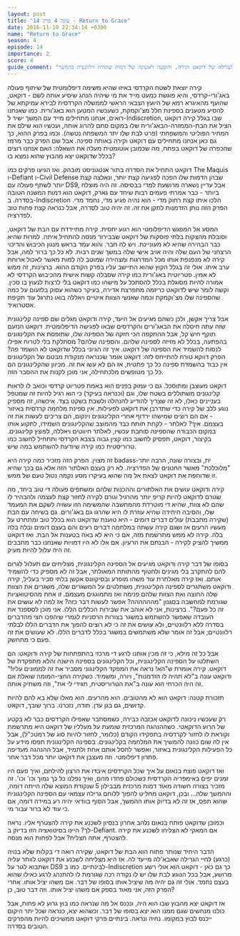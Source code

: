 ```yaml
---
layout: post
title: "עונה 4 פרק 14 - Return to Grace"
date: 2016-11-19 22:34:14 +0300
name: "Return to Grace"
season: 4
episode: 14
importance: 2
score: 4
guide_comment: "פרק מפתח לעלילה של דוקאט וקירה, והופעה ראשונה של דמות שתהיה רלוונטית בהמשך"
---
```

קירה יוצאת לשטח הקרדסי באיזו שהיא משימה דיפלומטית של שיתוף פעולה באג'ורי-קרדסי, והיא פוגשת כמעט מייד את מי שיהיה הנהג שיסיע אותה לשם - דוקאט, שהועף מהאיגרא רמא של היועץ הצבאי הראשי לממשלה הקרדסית לבירא עמיקתא של להסיע מטענים בספינת חלל מצ'וקמקת, כשעכשיו המטען הוא באג'ורית. כמו שאנחנו רואים, אנחנו מתחילים מייד עם המשך ישיר ל-Indiscretion, שבו בגלל קירה דוקאט הציל את הבת-הממזרה-הבאג'ורית שלו במקום סתם להרוג אותה, ועכשיו הוא שילם את המחיר הפוליטי והמשפחתי (פרט לבת שלו יתר המשפחה נטשה). וכמו בפרק ההוא, כך גם כאן אנחנו מתחילים עם דוקאט וקירה באותה ספינה. אבל שם הפרק כבר מרמז שהכפרה של דוקאט בפתח, מה שכמובן אוטומטית מעלה את השאלה: האם אנחנו רוצים בכלל שדוקאט יצא מהבוץ שהוא נמצא בו?

דוקאט התחיל את הסדרה בתור אנטגוניסט מובהק. ואז הגיעו פרקים כמו The Maquis ו-Defiant ו-Civil Defense שבהן הדמות שלו הפכה לפגיעה קצת יותר, ונאלצה קצת יותר לשתף פעולה עם DS9, אבל עדיין נשארה מרושעת למדי בבסיסה. זה היה מוצלח ביותר - כבר אמרתי פעמים רבות שיחד עם גארק, דוקאט הוא דמות המשנה הטובה בסדרה. ב-Indiscretion הלכו איתו קצת רחוק מדי - הוא נהיה פגיע מדי, נחמד מדי. הפרק הזה נותן הזדמנות לתקן את זה. זה יהיה טוב לסדרה, אבל כנראה קצת פחות טוב לפדרציה.

המסע אל המפגש הדיפלומטי הוא רגוע יחסית. קירה מתיידדת עם הבת של דוקאט, וסובלת מהצקות בלתי פוסקות של דוקאט שבבירור מנסה להתחיל איתה. למרות שהיא כבר הבהירה שהיא לא מעוניינת. ויש לה חבר. והוא עמד בראש מנגון הכיבוש והדיכוי הרצחני של העם שלה והיה אויב אישי שלה במשך שנים רבות. לא כל כך ברור למה, אבל קירה לא מנפנפת אותו מכל המדרגות ומצהירה שמוטב לה למות מאשר לאכול ארוחת ערב איתו. אולי זה בגלל הקוץ שהוא התיישב עליו בפרק הקודם ההוא. ברצינות, זה ממש לא אמין. פטריוטית באג'ורית כמו קירה שסבלה קשות אישית מהכיבוש הקרדסי לא אמורה להיות מסוגלת בכלל להסתכל על מישהו כמו דוקאט בלי לרצות לנעוץ בו סכין. וקשה לומר שיש לדוקאט כריזמה מתפרצת אדירה, בעיקר כשהוא עסוק בלזעום על כמה שהספינה שלו מצ'וקמקת וכמה שאנשי הצוות איטיים ויאללה בואו נתרגל עוד תקיפת אסטרואיד.

אבל צריך אקשן, ולכן כשהם מגיעים אל היעד, קירה ודוקאט מגלים שם ספינה קלינגונית שזה עתה חיסלה את הבאג'ורים והקרדסים שבאו לפגישה הדיפלומטית. דוקאט הנזעם תוקף חיש קל, אבל ההתקפה הכי חזקה של הספינה שלו, שתופסת את הקלינגונים בהפתעה, בכלל לא מזיזה לספינה שלהם. והספינה שלהם? מסתלקת בלי לטרוח אפילו לנסות להשמיד את הספינה של דוקאט. איך זה הגיוני בכלל שדוקאט לא הושמד פה? הפרק דווקא טורח להתייחס לזה: דוקאט אומר שכנראה מנקודת מבטם של הקלינגונים אין כבוד בהשמדת ספינה כל כך פתטית, אז הם לא עשו את זה. מכיוון שהקלינגונים הם כל כך מטופשים מלכתחילה, אני מוכן לקנות את ההסבר הזה.

דוקאט מעוצבן ומתוסכל. גם כי עמוק בפנים הוא באמת פטריוט קרדסי וכואב לו לראות קלינגונים משתוללים בשטח שלו, וגם (וכנראה בעיקר) כי הוא רגיל להיות זה שמטפל בעניינים כאלו, לא זה שצריך להודיע להנהלה ולשבת בשקט בצד. איכשהו, זה מספיק נוגע ללב של קירה כדי שתדרבן את דוקאט לפעילות. אין ספינת מלחמה קרדסית באיזור - אם הם רוצים שמישהו ירדוף אחרי הקלינגונים וינקום, הם צריכים לעשות את זה בעצמם. איך? לאלתר - לקחת תותח כבד מהמוצב שהקלינגונים השמידו, לתקוע אותו במקום הכבודה שהספינה סוחבת עכשיו, לאלתר חיווטים ויאללה, לפוצץ קלינגונים. בקיצור, דוקאט, תפסיק לחשוב כמו קצין גבוה בצבא הקרדסי ותתחיל לחשוב כמו טרוריסטית כמו קירה שיודעת להשתמש במה שיש.

זה מצוין. הפרק הזה מזכיר כמה קירה היא badass-ית, ובצורה שונה, הרבה יותר "מלוכלכת" מאשר החנונים של הפדרציה. לא רק בעצם האלתור הזה אלא גם בכך שהיא זו שדוחפת את דוקאט לצאת אל מה שהוא בעיקרו מסע נקמה נטול טעם של ממש.

קירה ודוקאט עושים את האלתורים וההכנות שלהם ומשתפים פעולה די טוב ביחד, מה שגורם לדוקאט להיות קריפ יותר מהרגיל וגורם לקירה לחזור קצת לעצמה ולהבהיר לו שהם לא צוות, שהיא די מוטרדת מהמחשבה שהמשימה הזו עשויה לשקם את המעמד שלו, והסיבה היחידה שהיא עוזרת לו היא שהרגו גם באג'ורים. גם בשיחה עם הבת (שקירה מחבבת) עולים דברים דומים - היא טוענת שדוקאט הוא בכלל טוב ומתחרט על מעשיו הרעים אז ושגם קירה עשתה במלחמה דברים רעים והם בעצם דומים ובלה בלה בלה. קירה לא ממש מתרשמת מזה, אם כי היא לא באה בטענות אל הבת. ואז דוקאט ממשיך להציק לקירה - הבנתם את הרעיון. אם אלו לא היו דמויות שאנחנו כבר מחבבים זה היה עלול להיות מעיק.

בסופו של דבר קירה ודוקאט מגיעים אל הספינה הקלינגונית, מצליחים עם תעלול לגרום להם להתקרב בלי מגינים ולחטוף מהתותח המאולתר, אבל זה לא מספיק כדי להשמיד אותם. ואז קירה מאלתרת עוד משהו מופרע ובסיקוונס אקשן בלתי סביר בעליל, קירה ודוקאט משתגרים לספינה הקלינגונית, משתלטים על המשגרים שלה, משגרים את הצוות שלה החוצה ואת הצוות שלהם פנימה ואז מתמוגגים מעצמם. זו אחת מהסיטואציות שגורמת למחשבה בסגנון "מהההההה? אפשר לעשות דבר כזה? אז למה לא עושים את זה כל פעם?". ברצינות, אני לא אוהב את שבירות הכללים הללו. אני מוכן לסספנד את העובדה שאפשר להשתמש במשגר בצורות הרסניות לגמרי שיהפכו חצי מהדברים בסדרה ללא רלוונטיים, ולא עושים את זה כי לא רוצים להפוך את הדברים הללו לבלתי רלוונטיים; אבל זה אומר שלא משתמשים במשגר בכלל לדברים הללו. לא שעושים את זה פעם כי מתחשק.

אבל כל זה מילא, כי זה מכין אותנו לרגע די מרכזי בהתפתחות של קירה ודוקאט: הם השתלטו על הספינה הקלינגונית, וכל הקלינגונים בספינה הישנה והלא מתפקדת של דוקאט. קירה אומרת ש"הא! נראה את המפקד הקלינגוני מסביר את זה לממונים עליו!" ודוקאט עונה ב"לא תהיה לו הזדמנות", ויורה, ומשמיד. כשקירה החצי-המומה שואלת אם זה היה הכרחי הוא עונה ב"את הטרוריסטית, תגידי לי את", וזה משתיק אותה.

תזכורת קטנה: דוקאט הוא לא מהטובים. הוא מהרעים. הוא מאלו שלא בא להם להיות קדושים, גם בגן עדן. תודה, נזכרנו. ברוך שובך, דוקאט.

רק שעכשיו ניכונה לדוקאט אכזבה כבירה, כשמסתבר שאפילו הקרדסים כבר לא בקטע של הרוע הדוקאטי. כשההנהגה המרכזית שומעת על מעלליו של דוקאט היא מתרשמת וקוראת לו לחזור לקרדסיה בתפקידו הקודם (כלומר, לחזור להיות סוג של רמטכ"ל), אבל אין לה שום כוונה להמשיך את המלחמה בקלינגונים. בספינה הקלינגונית תפסו מידע על כל הפעילות הקלינגונית באיזור, ואפשר לחסל אותם אחת ולתמיד, אבל ההנהגה מעדיפה פתרון דיפלומטי. וזה מעצבן את דוקאט יותר מכל דבר אחר.

ואז דוקאט פוצח בנאום על איך שכל הקרדסים איבדו את הרצון להילחם, ואיך פעם היו זמנים יפים באימפריה הקרדסית כשכולם פחדו מהם, ואיך נפלנו כל כך נמוך וכו' וכו'. זה מזכיר בצורה חשודה מאוד דמות מרכזית מבבילון 5 שנקודת המוצא שלה הייתה דומה, וההמשך שלה... ובכן, דוקאט מחליט להפוך ללוחם גרילה עצמאי עם הספינה הקלינגונית שהוא תפס, אז זה לא בדיוק אותו ההמשך, אבל הסוף בוודאי יהיה רע במידה דומה, אם כי עוד לא ברור עבור מי.

וכמובן שדוקאט פותח בנאום נלהב אחרון בנסיון לשכנע את קירה להצטרף אליו. נראה לך? היינו בסיטואציה הזו בדיוק ב-Defiant. אם המאקי לא הצליחו לשכנע את קירה להצטרף, אתה תצליח? אבל לפחות הוא מנסה.

הדבר היחיד שנותר פתוח הוא הבת של דוקאט, שקירה רואה די בקלות שלא בנויה (כרגע) לחיי הגרילה שאבא'לה מייעד לה. אז היא מצליחה לשכנע את דוקאט לוותר עליה ושתבוא לגור על DS9 לבינתיים. כמו ב-Indiscretion כך גם כאן - דוקאט הוא אולי רשע מרושע, אבל בכל הנוגע לבת שלו יש לו נקודה רכה שגורמת לו להתנהג לרגע כאילו שהוא בעצם נחמד. אולי זה גם יהיה מה שיציל אותו בסופו של דבר. אם משהו יציל אותו. אחרי הפרק הזה, אני מאוד בספק אם משהו יציל אותו. וזה דבר טוב, כן?

אז דוקאט יצא מהבוץ שבו הוא היה, ונכנס אל מה שנראה כמו בוץ גרוע לא פחות, אבל כולנו מנחשים שגם ממנו הוא יצא בסופו של דבר. וכשהוא יצא, כנראה שכל יתר היקום ייכנס לבוץ במקומו. נחיה ונראה. בינתיים פרקי דוקאט ממשיכים להיות מהפרקים הטובים בסדרה.